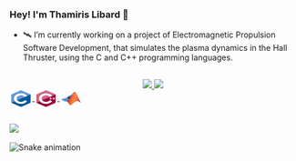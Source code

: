 ### Hey! I'm Thamiris Libard 🤗

- 🛰 I’m currently working on a project of Electromagnetic Propulsion Software Development, that simulates the plasma dynamics in the Hall Thruster, using the C and C++ programming languages.
##

<div align="center">
  <a href="https://github.com/thamirislibard">
  <img height="130em" src="https://github-readme-stats.vercel.app/api?username=thamirislibard&show_icons=true&theme=dark&include_all_commits=true&count_private=true"/>
  <img height="130em" src="https://github-readme-stats.vercel.app/api/top-langs/?username=thamirislibard&layout=compact&langs_count=7&theme=dark"/>
</div>
 
  <img align="center" alt="Thamiris-Js" height="30" width="40" src="https://raw.githubusercontent.com/devicons/devicon/master/icons/c/c-original.svg">
  <img align="center" alt="Thamiris-Js" height="30" width="40" src="https://raw.githubusercontent.com/devicons/devicon/master/icons/cplusplus/cplusplus-original.svg">
  <img align="center" alt="Thamiris-Js" height="30" width="40" src="https://raw.githubusercontent.com/devicons/devicon/master/icons/matlab/matlab-original.svg">
  
  ##
  
  <a href="https://www.linkedin.com/in/thamiris-libard/" target="_blank"><img src="https://img.shields.io/badge/-LinkedIn-%230077B5?style=for-the-badge&logo=linkedin&logoColor=white" target="_blank"></a>
  
  ![Snake animation](https://github.com/thamirislibard/thamirislibard/blob/output/github-contribution-grid-snake.svg)
